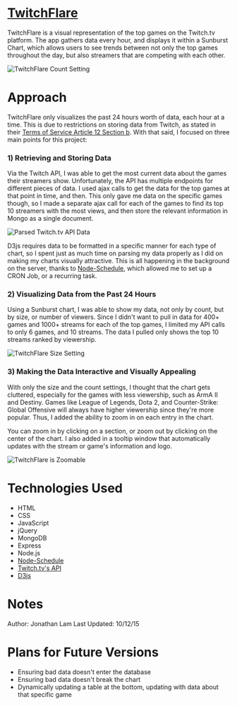 # [TwitchFlare](https://twitch-flare.herokuapp.com)

TwitchFlare is a visual representation of the top games on the Twitch.tv platform. The app gathers data every hour, and displays it within a Sunburst Chart, which allows users to see trends between not only the top games throughout the day, but also streamers that are competing with each other.

![TwitchFlare Count Setting](http://i.imgur.com/3HFwCbm.png)

# Approach

TwitchFlare only visualizes the past 24 hours worth of data, each hour at a time. This is due to restrictions on storing data from Twitch, as stated in their [Terms of Service Article 12 Section b](http://www.twitch.tv/user/legal?page=api_terms_of_service). With that said, I focused on three main points for this project:

### 1) Retrieving and Storing Data

Via the Twitch API, I was able to get the most current data about the games their streamers show. Unfortunately, the API has multiple endpoints for different pieces of data. I used ajax calls to get the data for the top games at that point in time, and then. This only gave me data on the specific games though, so I made a separate ajax call for each of the games to find its top 10 streamers with the most views, and then store the relevant information in Mongo as a single document.

![Parsed Twitch.tv API Data](http://imgur.com/CS9hedC.png)

D3js requires data to be formatted in a specific manner for each type of chart, so I spent just as much time on parsing my data properly as I did on making my charts visually attractive. This is all happening in the background on the server, thanks to [Node-Schedule](https://github.com/tejasmanohar/node-schedule/blob/master/README.md), which allowed me to set up a CRON Job, or a recurring task.

### 2) Visualizing Data from the Past 24 Hours

Using a Sunburst chart, I was able to show my data, not only by count, but by size, or number of viewers. Since I didn't want to pull in data for 400+ games and 1000+ streams for each of the top games, I limited my API calls to only 6 games, and 10 streams. The data I pulled only shows the top 10 streams ranked by viewership.

![TwitchFlare Size Setting](http://imgur.com/2C2oceH.png)

### 3) Making the Data Interactive and Visually Appealing

With only the size and the count settings, I thought that the chart gets cluttered, especially for the games with less viewership, such as ArmA II and Destiny. Games like League of Legends, Dota 2, and Counter-Strike: Global Offensive will always have higher viewership since they're more popular. Thus, I added the ability to zoom in on each entry in the chart.

You can zoom in by clicking on a section, or zoom out by clicking on the center of the chart. I also added in a tooltip window that automatically updates with the stream or game's information and logo.

![TwitchFlare is Zoomable](http://imgur.com/L3YFSQe.png)

# Technologies Used

  - HTML
  - CSS
  - JavaScript
  - jQuery
  - MongoDB
  - Express
  - Node.js
  - [Node-Schedule](https://github.com/tejasmanohar/node-schedule/blob/master/README.md)
  - [Twitch.tv's API](https://github.com/justintv/twitch-api)
  - [D3js](https://github.com/mbostock/d3/wiki)

# Notes

Author: Jonathan Lam
Last Updated: 10/12/15

# Plans for Future Versions

- Ensuring bad data doesn't enter the database
- Ensuring bad data doesn't break the chart
- Dynamically updating a table at the bottom, updating with data about that specific game
